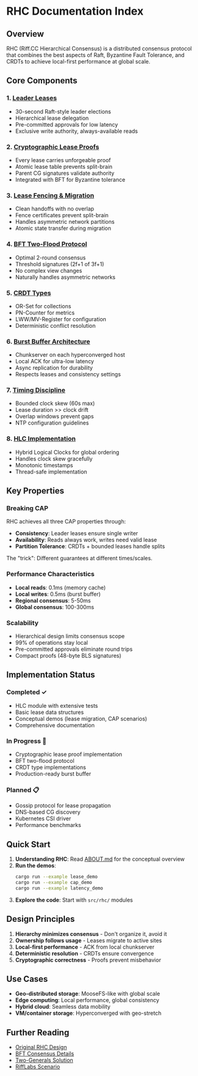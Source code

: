 # RHC Documentation Index

## Overview

RHC (Riff.CC Hierarchical Consensus) is a distributed consensus protocol that combines the best aspects of Raft, Byzantine Fault Tolerance, and CRDTs to achieve local-first performance at global scale.

## Core Components

### 1. [Leader Leases](leader-leases.md)
- 30-second Raft-style leader elections
- Hierarchical lease delegation  
- Pre-committed approvals for low latency
- Exclusive write authority, always-available reads

### 2. [Cryptographic Lease Proofs](lease-proofs.md)
- Every lease carries unforgeable proof
- Atomic lease table prevents split-brain
- Parent CG signatures validate authority
- Integrated with BFT for Byzantine tolerance

### 3. [Lease Fencing & Migration](lease-fencing.md)
- Clean handoffs with no overlap
- Fence certificates prevent split-brain
- Handles asymmetric network partitions
- Atomic state transfer during migration

### 4. [BFT Two-Flood Protocol](bft-two-flood.md)
- Optimal 2-round consensus
- Threshold signatures (2f+1 of 3f+1)
- No complex view changes
- Naturally handles asymmetric networks

### 5. [CRDT Types](crdt-types.md)
- OR-Set for collections
- PN-Counter for metrics
- LWW/MV-Register for configuration
- Deterministic conflict resolution

### 6. [Burst Buffer Architecture](burst-buffer.md)
- Chunkserver on each hyperconverged host
- Local ACK for ultra-low latency
- Async replication for durability
- Respects leases and consistency settings

### 7. [Timing Discipline](timing-discipline.md)
- Bounded clock skew (60s max)
- Lease duration >> clock drift
- Overlap windows prevent gaps
- NTP configuration guidelines

### 8. [HLC Implementation](../about.md)
- Hybrid Logical Clocks for global ordering
- Handles clock skew gracefully
- Monotonic timestamps
- Thread-safe implementation

## Key Properties

### Breaking CAP

RHC achieves all three CAP properties through:
- **Consistency**: Leader leases ensure single writer
- **Availability**: Reads always work, writes need valid lease  
- **Partition Tolerance**: CRDTs + bounded leases handle splits

The "trick": Different guarantees at different times/scales.

### Performance Characteristics

- **Local reads**: 0.1ms (memory cache)
- **Local writes**: 0.5ms (burst buffer)
- **Regional consensus**: 5-50ms
- **Global consensus**: 100-300ms

### Scalability

- Hierarchical design limits consensus scope
- 99% of operations stay local
- Pre-committed approvals eliminate round trips
- Compact proofs (48-byte BLS signatures)

## Implementation Status

### Completed ✓
- HLC module with extensive tests
- Basic lease data structures
- Conceptual demos (lease migration, CAP scenarios)
- Comprehensive documentation

### In Progress 🚧
- Cryptographic lease proof implementation
- BFT two-flood protocol
- CRDT type implementations
- Production-ready burst buffer

### Planned 📋
- Gossip protocol for lease propagation
- DNS-based CG discovery
- Kubernetes CSI driver
- Performance benchmarks

## Quick Start

1. **Understanding RHC**: Read [ABOUT.md](about.md) for the conceptual overview
2. **Run the demos**: 
   ```bash
   cargo run --example lease_demo
   cargo run --example cap_demo  
   cargo run --example latency_demo
   ```
3. **Explore the code**: Start with `src/rhc/` modules

## Design Principles

1. **Hierarchy minimizes consensus** - Don't organize it, avoid it
2. **Ownership follows usage** - Leases migrate to active sites
3. **Local-first performance** - ACK from local chunkserver
4. **Deterministic resolution** - CRDTs ensure convergence
5. **Cryptographic correctness** - Proofs prevent misbehavior

## Use Cases

- **Geo-distributed storage**: MooseFS-like with global scale
- **Edge computing**: Local performance, global consistency
- **Hybrid cloud**: Seamless data mobility
- **VM/container storage**: Hyperconverged with geo-stretch

## Further Reading

- [Original RHC Design](../../synthesis/RHC-Dynamic.txt)
- [BFT Consensus Details](../../synthesis/BFT.txt)  
- [Two-Generals Solution](../../synthesis/TWOGEN.txt)
- [RiffLabs Scenario](../lis/scenarios/rifflabs.md)